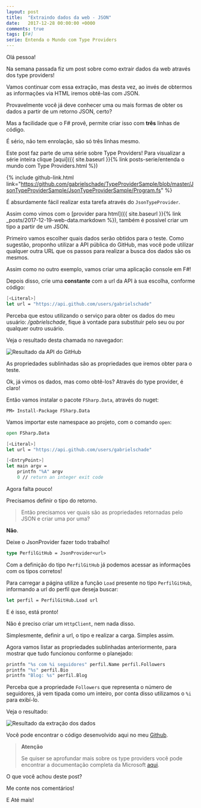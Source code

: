 ```yaml
---
layout: post
title:  "Extraindo dados da web - JSON"
date:   2017-12-28 00:00:00 +0000
comments: true
tags: [F#]
serie: Entenda o Mundo com Type Providers
---
```


Olá pessoa!

Na semana passada fiz um post sobre como extrair dados da web através dos type providers!

Vamos continuar com essa extração, mas desta vez, ao invés de obtermos as informações via HTML iremos obtê-las com JSON.

Provavelmente você já deve conhecer uma ou mais formas de obter os dados a partir de um retorno JSON, certo?

Mas a facilidade que o F# provê, permite criar isso com **três** linhas de código.

É sério, não tem enrolação, são só três linhas mesmo.
<!--more-->

Este post faz parte de uma série sobre Type Providers! Para visualizar a série inteira clique [aqui]({{ site.baseurl }}{% link posts-serie/entenda o mundo com Type Providers.html %})

{% include github-link.html link="https://github.com/gabrielschade/TypeProviderSample/blob/master/JsonTypeProviderSample/JsonTypeProviderSample/Program.fs" %} 

É absurdamente fácil realizar esta tarefa através do `JsonTypeProvider`.

Assim como vimos com o [provider para html]({{ site.baseurl }}{% link _posts/2017-12-19-web-data.markdown %}), também é possível criar um tipo a partir de um JSON.

Primeiro vamos escolher quais dados serão obtidos para o teste. Como sugestão, proponho utilizar a API pública do GitHub, mas você pode utilizar qualquer outra URL que os passos para realizar a busca dos dados são os mesmos.

Assim como no outro exemplo, vamos criar uma aplicação console em F#!

Depois disso, crie uma **constante** com a url da API à sua escolha, conforme código:

```fsharp
[<Literal>]
let url = "https://api.github.com/users/gabrielschade"
```

Perceba que estou utilizando o serviço para obter os dados do meu usuário: */gabrielschade*, fique à vontade para substituir pelo seu ou por qualquer outro usuário.

Veja o resultado desta chamada no navegador:

![Resultado da API do GitHub](https://i.imgur.com/jbTTp0D.jpg)

As propriedades sublinhadas são as propriedades que iremos obter para o teste.

Ok, já vimos os dados, mas como obtê-los? Através do type provider, é claro! 

Então vamos instalar o pacote `FSharp.Data`, através do nuget:

```
PM> Install-Package FSharp.Data
```

Vamos importar este namespace ao projeto, com o comando `open`:

```fsharp
open FSharp.Data

[<Literal>]
let url = "https://api.github.com/users/gabrielschade"

[<EntryPoint>]
let main argv = 
    printfn "%A" argv
    0 // return an integer exit code
```

Agora falta pouco!

Precisamos definir o tipo do retorno.

> Então precisamos ver quais são as propriedades retornadas pelo JSON e criar uma por uma?

**Não**.

Deixe o JsonProvider fazer todo trabalho!

```fsharp
type PerfilGitHub = JsonProvider<url>
```
Com a definição do tipo `PerfilGitHub` já podemos acessar as informações com os tipos corretos!

Para carregar a página utilize a função `Load` presente no tipo `PerfilGitHub`, informando a url do perfil que deseja buscar:

``` fsharp
let perfil = PerfilGitHub.Load url
```

E é isso, está pronto!

Não é preciso criar um `HttpClient`, nem nada disso.

Simplesmente, definir a url, o tipo e realizar a carga. Simples assim.

Agora vamos listar as propriedades sublinhadas anteriormente, para mostrar que tudo funcionou conforme o planejado:

```fsharp
printfn "%s com %i seguidores" perfil.Name perfil.Followers
printfn "%s" perfil.Bio
printfn "Blog: %s" perfil.Blog
```

Perceba que a propriedade `Followers` que representa o número de seguidores, já vem tipada como um inteiro, por conta disso utilizamos o `%i` para exibí-lo.

Veja o resultado:

![Resultado da extração dos dados](https://i.imgur.com/5Uvz01B.jpg)

Você pode encontrar o código desenvolvido aqui no meu [Github](https://github.com/gabrielschade/TypeProviderSample/blob/master/JsonTypeProviderSample/JsonTypeProviderSample/Program.fs).


> **Atenção**
>
> Se quiser se aprofundar mais sobre os type providers você pode encontrar a documentação completa da Microsoft [aqui](https://docs.microsoft.com/en-us/dotnet/fsharp/tutorials/type-providers/).


O que você achou deste post?

Me conte nos comentários!

E Até mais!